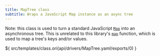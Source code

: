 ```yaml
---
title: MapTree class
subtitle: Wraps a JavaScript Map instance as an async tree
---
```


Note: this class is used to turn a standard JavaScript [`Map`](https://developer.mozilla.org/en-US/docs/Web/JavaScript/Reference/Global_Objects/Map) into an asynchronous tree. This is unrelated to this library's [`map`](map.html) function, which is used to map a tree's keys and/or values.

${ src/templates/class.ori(api/drivers/MapTree.yaml/exports/0) }
